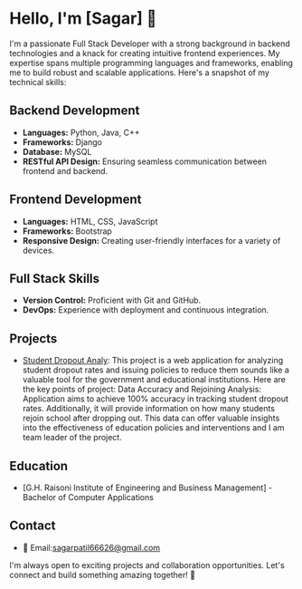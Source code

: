 # Hello, I'm [Sagar] 👋

I'm a passionate Full Stack Developer with a strong background in backend technologies and a knack for creating intuitive frontend experiences. My expertise spans multiple programming languages and frameworks, enabling me to build robust and scalable applications. Here's a snapshot of my technical skills:

## Backend Development
- **Languages:** Python, Java, C++
- **Frameworks:** Django
- **Database:** MySQL
- **RESTful API Design:** Ensuring seamless communication between frontend and backend.

## Frontend Development
- **Languages:** HTML, CSS, JavaScript
- **Frameworks:** Bootstrap
- **Responsive Design:** Creating user-friendly interfaces for a variety of devices.

## Full Stack Skills
- **Version Control:** Proficient with Git and GitHub.
- **DevOps:** Experience with deployment and continuous integration.

## Projects
- [Student Dropout Analy](https://github.com/Sagar-vpatil/Students_Dropout): This project is a web application for analyzing student dropout rates and issuing policies to reduce them sounds like a valuable tool for the government and educational institutions. Here are the key points of project: Data Accuracy and Rejoining Analysis: Application aims to achieve 100% accuracy in tracking student dropout rates. Additionally, it will provide information on how many students rejoin school after dropping out. This data can offer valuable insights into the effectiveness of education policies and interventions and I am team leader of the project.


## Education
- [G.H. Raisoni Institute of Engineering and Business Management] - Bachelor of Computer  Applications

## Contact
- 📧 Email:sagarpatil66626@gmail.com


I'm always open to exciting projects and collaboration opportunities. Let's connect and build something amazing together! 🚀
